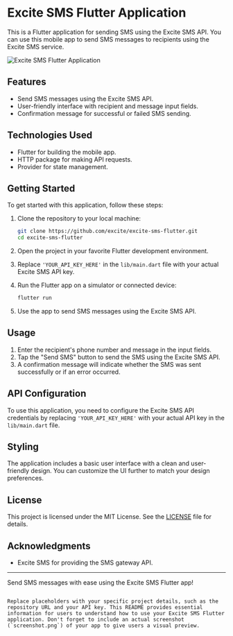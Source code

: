 # Excite SMS Flutter Application

This is a Flutter application for sending SMS using the Excite SMS API. You can use this mobile app to send SMS messages to recipients using the Excite SMS service.

![Excite SMS Flutter Application](screenshot.png)

## Features

- Send SMS messages using the Excite SMS API.
- User-friendly interface with recipient and message input fields.
- Confirmation message for successful or failed SMS sending.

## Technologies Used

- Flutter for building the mobile app.
- HTTP package for making API requests.
- Provider for state management.

## Getting Started

To get started with this application, follow these steps:

1. Clone the repository to your local machine:

   ```bash
   git clone https://github.com/excite/excite-sms-flutter.git
   cd excite-sms-flutter


2. Open the project in your favorite Flutter development environment.

3. Replace `'YOUR_API_KEY_HERE'` in the `lib/main.dart` file with your actual Excite SMS API key.

4. Run the Flutter app on a simulator or connected device:

   ```bash
   flutter run
   ```

5. Use the app to send SMS messages using the Excite SMS API.

## Usage

1. Enter the recipient's phone number and message in the input fields.
2. Tap the "Send SMS" button to send the SMS using the Excite SMS API.
3. A confirmation message will indicate whether the SMS was sent successfully or if an error occurred.

## API Configuration

To use this application, you need to configure the Excite SMS API credentials by replacing `'YOUR_API_KEY_HERE'` with your actual API key in the `lib/main.dart` file.

## Styling

The application includes a basic user interface with a clean and user-friendly design. You can customize the UI further to match your design preferences.

## License

This project is licensed under the MIT License. See the [LICENSE](LICENSE) file for details.

## Acknowledgments

- Excite SMS for providing the SMS gateway API.

---

Send SMS messages with ease using the Excite SMS Flutter app!
```

Replace placeholders with your specific project details, such as the repository URL and your API key. This README provides essential information for users to understand how to use your Excite SMS Flutter application. Don't forget to include an actual screenshot (`screenshot.png`) of your app to give users a visual preview.